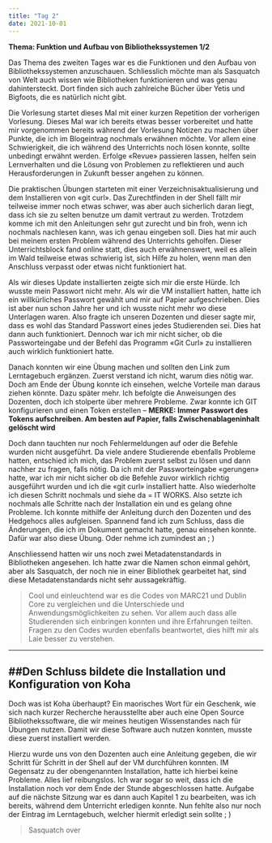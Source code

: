 ```yaml
---
title: "Tag 2"
date: 2021-10-01
---
```


**Thema: Funktion und Aufbau von Bibliothekssystemen 1/2**

Das Thema des zweiten Tages war es die Funktionen und den Aufbau von Bibliothekssystemen anzuschauen. Schliesslich möchte man als Sasquatch von Welt auch wissen wie Bibliotheken funktionieren und was genau dahintersteckt. Dort finden sich auch zahlreiche Bücher über Yetis und Bigfoots, die es natürlich nicht gibt.

Die Vorlesung startet dieses Mal mit einer kurzen Repetition der vorherigen Vorlesung. Dieses Mal war ich bereits etwas besser vorbereitet und hatte mir vorgenommen bereits während der Vorlesung Notizen zu machen über Punkte, die ich im Blogeintrag nochmals erwähnen möchte. Vor allem eine Schwierigkeit, die ich während des Unterrichts noch lösen konnte, sollte unbedingt erwähnt werden. Erfolge «Revue» passieren lassen, helfen sein Lernverhalten und die Lösung von Problemen zu reflektieren und auch Herausforderungen in Zukunft besser angehen zu können.

Die praktischen Übungen starteten mit einer Verzeichnisaktualisierung und dem Installieren von «git curl». Das Zurechtfinden in der Shell fällt mir teilweise immer noch etwas schwer, was aber auch sicherlich daran liegt, dass ich sie zu selten benutze um damit vertraut zu werden. Trotzdem komme ich mit den Anleitungen sehr gut zurecht und bin froh, wenn ich nochmals nachlesen kann, was ich genau eingeben soll. Dies hat mir auch bei meinem ersten Problem während des Unterrichts geholfen. Dieser Unterrichtsblock fand online statt, dies auch erwähnenswert, weil es allein im Wald teilweise etwas schwierig ist, sich Hilfe zu holen, wenn man den Anschluss verpasst oder etwas nicht funktioniert hat. 

Als wir dieses Update installierten zeigte sich mir die erste Hürde. Ich wusste mein Passwort nicht mehr. Als wir die VM installiert hatten, hatte ich ein willkürliches Passwort gewählt und mir auf Papier aufgeschrieben. Dies ist aber nun schon Jahre her und ich wusste nicht mehr wo diese Unterlagen waren. Also fragte ich unseren Dozenten und dieser sagte mir, dass es wohl das Standard Passwort eines jedes Studierenden sei. Dies hat dann auch funktioniert. Dennoch war ich mir nicht sicher, ob die Passworteingabe und der Befehl das Programm «Git Curl» zu installieren auch wirklich funktioniert hatte. 

Danach konnten wir eine Übung machen und sollten den Link zum Lerntagebuch ergänzen. Zuerst verstand ich nicht, warum dies nötig war. Doch am Ende der Übung konnte ich einsehen, welche Vorteile man daraus ziehen könnte. Dazu später mehr.
Ich befolgte die Anweisungen des Dozenten, doch ich stolperte über mehrere Probleme. Zwar konnte ich GIT konfigurieren und einen Token erstellen – **MERKE: Immer Passwort des Tokens aufschreiben. Am besten auf Papier, falls Zwischenablageninhalt gelöscht wird** 

Doch dann tauchten nur noch Fehlermeldungen auf oder die Befehle wurden nicht ausgeführt. Da viele andere Studierende ebenfalls Probleme hatten, entschied ich mich, das Problem zuerst selbst zu lösen und dann nachher zu fragen, falls nötig. Da ich mit der Passworteingabe «gerungen» hatte, war ich mir nicht sicher ob die Befehle zuvor wirklich richtig ausgeführt wurden und ich die «git curl» installiert hatte. Also wiederholte ich diesen Schritt nochmals und siehe da = IT WORKS. Also setzte ich nochmals alle Schritte nach der Installation ein und es gelang ohne Probleme. Ich konnte mithilfe der Anleitung durch den Dozenten und des Hedgehocs alles aufgleisen. Spannend fand ich zum Schluss, dass die Änderungen, die ich im Dokument gemacht hatte, genau einsehen konnte. Dafür war also diese Übung. Oder nehme ich zumindest an ; )

Anschliessend hatten wir uns noch zwei Metadatenstandards in Bibliotheken angesehen. Ich hatte zwar die Namen schon einmal gehört, aber als Sasquatch, der noch nie in einer Bibliothek gearbeitet hat, sind diese Metadatenstandards nicht sehr aussagekräftig. 
>Cool und einleuchtend war es die Codes von MARC21 und Dublin Core zu vergleichen und die Unterschiede und Anwendungsmöglichkeiten zu sehen. Vor allem auch dass alle Studierenden sich einbringen konnten und ihre Erfahrungen teilten. Fragen zu den Codes wurden ebenfalls beantwortet, dies hilft mir als Laie besser zu verstehen.

---
##Den Schluss bildete die Installation und Konfiguration von Koha
---

Doch was ist Koha überhaupt? Ein maorisches Wort für ein Geschenk, wie sich nach kurzer Recherche herausstellte aber auch eine Open Source Bibliothekssoftware, die wir meines heutigen Wissenstandes nach für Übungen nutzen. Damit wir diese Software auch nutzen konnten, musste diese zuerst installiert werden. 

Hierzu wurde uns von den Dozenten auch eine Anleitung gegeben, die wir Schritt für Schritt in der Shell auf der VM durchführen konnten. IM Gegensatz zu der obengenannten Installation, hatte ich hierbei keine Probleme. Alles lief reibungslos. Ich war sogar so weit, dass ich die Installation noch vor dem Ende der Stunde abgeschlossen hatte.
Aufgabe auf die nächste Sitzung war es dann auch Kapitel 1 zu bearbeiten, was ich bereits, während dem Unterricht erledigen konnte. Nun fehlte also nur noch der Eintrag im Lerntagebuch, welcher hiermit erledigt sein sollte ; )

>Sasquatch over



